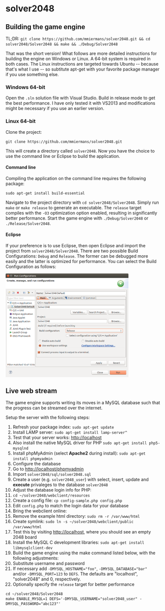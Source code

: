 solver2048
==========

## Building the game engine

TL;DR: `git clone https://github.com/mmiermans/solver2048.git && cd solver2048/Solver2048 && make && ./Debug/Solver2048`

That was the short version! What follows are more detailed instructions for building the engine on Windows or Linux. A 64-bit system is required in both cases. The Linux instructions are targeted towards Ubuntu -- because that's what I use -- so subtitute apt-get with your favorite package manager if you use something else.

### Windows 64-bit

Open the `.sln` solution file with Visual Studio. Build in release mode to get the best performance. I have only tested it with VS2013 and modifications might be necessary if you use an earlier version.

### Linux 64-bit

Clone the project:

```
git clone https://github.com/mmiermans/solver2048.git
```

This will create a directory called `solver2048`. Now you have the choice to use the command line or Eclipse to build the application.

#### Command line
Compiling the application on the command line requires the following package:

```
sudo apt-get install build-essential
```

Navigate to the project directory with `cd solver2048/Solver2048`. Simply run `make` or `make release` to generate an executable. The `release` target compiles with the `-O3` optimization option enabled, resulting in significantly better performance. Start the game engine with `./Debug/Solver2048` or `./Release/Solver2048`.

#### Eclipse
If your preference is to use Eclipse, then open Eclipse and import the project from `solver2048/Solver2048`. There are two possible Build Configurations: `Debug` and `Release`. The former can be debugged more easily and the latter is optimized for performance. You can select the Build Configuration as follows:

<img src="https://raw.githubusercontent.com/mmiermans/solver2048/master/doc/eclipse_build_configurations_dialog.png" alt="Eclipse Build configuration" width="400px"/>

## Live web stream

The game engine supports writing its moves in a MySQL database such that the progress can be streamed over the internet.

Setup the server with the following steps:

1. Refresh your package index: `sudo apt-get update`
2. Install LAMP server: `sudo apt-get install lamp-server^ `
  1. Test that your server works: [http://localhost](http://localhost) 
  2. Also install the native MySQL driver for PHP `sudo apt-get install php5-mysqlnd`
  3. Install phpMyAdmin (select **Apache2** during install): `sudo apt-get install phpmyadmin`
5. Configure the database
  1. Go to [http://localhost/phpmyadmin](http://localhost/phpmyadmin)
  2. Import `solver2048/sql/solver2048.sql`
  3. Create a user (e.g. `solver2048_user`) with select, insert, update and **execute** privaleges to the database `solver2048`
6. Adjust the database login info for PHP:
  1. `cd ~/solver2048/webclient/resources`
  2. Create a config file: `cp config-sample.php config.php`
  3. Edit `config.php` to match the login data for your database
7. Bring the webclient online:
  1. Remove the example html directory: `sudo rm -r /var/www/html`
  2. Create symlink: `sudo ln -s ~/solver2048/webclient/public /var/www/html`
  3. Test this by visiting [http://localhost](http://localhost), where you should see an empty 2048 board
7. Install the MySQL C development libraries: `sudo apt-get install libmysqlclient-dev`
8. Build the game engine using the make command listed below, with the following adjustments:
  1. Substitute username and password
  2. If necessary add `-DMYSQL_HOSTNAME="foo"`, `-DMYSQL_DATABASE="bar"` and/or `-DMYSQL_PORT=123` to `DEFS`. The defaults are "localhost", "solver2048" and 0, respectively.
  3. Optionally specify the `release` target for better performance

```
cd ~/solver2048/Solver2048
make ENABLE_MYSQL=1 DEFS='-DMYSQL_USERNAME="solver2048_user" -DMYSQL_PASSWORD="abc123"'
```





